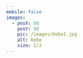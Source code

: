 ```yaml
---
mobile: false
images:
  - posX: 50
    posY: 50
    pic: /images/bebe1.jpg
    alt: bebe
    size: 1/3
---
```

